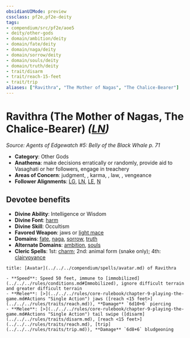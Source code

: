 ```yaml
---
obsidianUIMode: preview
cssclass: pf2e,pf2e-deity
tags:
- compendium/src/pf2e/aoe5
- deity/other-gods
- domain/ambition/deity
- domain/fate/deity
- domain/naga/deity
- domain/sorrow/deity
- domain/souls/deity
- domain/truth/deity
- trait/disarm
- trait/reach-15-feet
- trait/trip
aliases: ["Ravithra", "The Mother of Nagas", "The Chalice-Bearer"]
---
```

# Ravithra (The Mother of Nagas, The Chalice-Bearer) *([LN](../../../rules/traits/lawful-neutral-b1.md))*  
*Source: Agents of Edgewatch #5: Belly of the Black Whale p. 71*  

- **Category**: Other Gods
- **Anathema**: make decisions erratically or randomly, provide aid to Vasaghati or her followers, engage in treachery
- **Areas of Concern**: judgment, , karma, , law, , vengeance
- **Follower Alignments**: [LG](../../../rules/traits/lawful-goo-b1.md), [LN](../../../rules/traits/lawful-neutral-b1.md), [LE](../../../rules/traits/lawful-evil-b1.md), [N](../../../rules/traits/neutral-b1.md)

## Devotee benefits

- **Divine Ability**: Intelligence or Wisdom
- **Divine Font**: [harm](../../spells/harm.md)
- **Divine Skill**: Occultism
- **Favored Weapon**: jaws or [light mace](../../equipment/items/light-mace.md)
- **Domains**: [fate](../domains.md#Fate), [naga](../domains.md#Naga), [sorrow](../domains.md#Sorrow), [truth](../domains.md#Truth)
- **Alternate Domains**: [ambition](../domains.md#Ambition), [souls](../domains.md#Souls)
- **Cleric Spells**: 1st: [charm](../../spells/charm.md); 2nd: animal form (snake only); 4th: [clairvoyance](../../spells/clairvoyance.md)

```ad-embed-avatar
title: [Avatar](../../../compendium/spells/avatar.md) of Ravithra

- **Speed**: Speed 50 feet, immune to [immobilized](../../../rules/conditions.md#Immobilized), ignore difficult terrain and greater difficult terrain
- **Melee**: [>](../../../rules/core-rulebook/chapter-9-playing-the-game.md#Actions "Single Action") jaws ([reach <15 feet>](../../../rules/traits/reach.md)), **Damage** `6d10+6` piercing
- **Melee**: [>](../../../rules/core-rulebook/chapter-9-playing-the-game.md#Actions "Single Action") tail swipe ([disarm](../../../rules/traits/disarm.md), [reach <15 feet>](../../../rules/traits/reach.md), [trip](../../../rules/traits/trip.md)), **Damage** `6d8+6` bludgeoning
```

